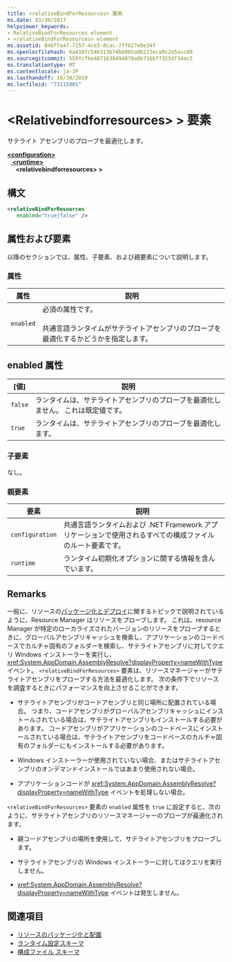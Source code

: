 ```yaml
---
title: <relativeBindForResources> 要素
ms.date: 03/30/2017
helpviewer_keywords:
- RelativeBindForResources element
- <relativeBindForResources> element
ms.assetid: 846ffa47-7257-4ce3-8cac-7ff627e0e34f
ms.openlocfilehash: 6a418fc546313b74bb965a0b223eca9c2e5acc08
ms.sourcegitcommit: 559fcfbe4871636494870a8b716bf7325df34ac5
ms.translationtype: MT
ms.contentlocale: ja-JP
ms.lasthandoff: 10/30/2019
ms.locfileid: "73115801"
---
```

# <a name="relativebindforresources-element"></a>\<Relativebindforresources> > 要素
サテライト アセンブリのプローブを最適化します。  
  
[ **\<configuration>** ](../configuration-element.md)\
&nbsp;&nbsp;[ **\<runtime>** ](runtime-element.md)\
&nbsp;&nbsp;&nbsp;&nbsp; **\<relativebindforresources> >**  
  
## <a name="syntax"></a>構文  
  
```xml
<relativeBindForResources    
   enabled="true|false" />  
```  
  
## <a name="attributes-and-elements"></a>属性および要素  
 以降のセクションでは、属性、子要素、および親要素について説明します。  
  
### <a name="attributes"></a>属性  
  
|属性|説明|  
|---------------|-----------------|  
|`enabled`|必須の属性です。<br /><br /> 共通言語ランタイムがサテライトアセンブリのプローブを最適化するかどうかを指定します。|  
  
## <a name="enabled-attribute"></a>enabled 属性  
  
|[値]|説明|  
|-----------|-----------------|  
|`false`|ランタイムは、サテライトアセンブリのプローブを最適化しません。 これは既定値です。|  
|`true`|ランタイムは、サテライトアセンブリのプローブを最適化します。|  
  
### <a name="child-elements"></a>子要素  
 なし。  
  
### <a name="parent-elements"></a>親要素  
  
|要素|説明|  
|-------------|-----------------|  
|`configuration`|共通言語ランタイムおよび .NET Framework アプリケーションで使用されるすべての構成ファイルのルート要素です。|  
|`runtime`|ランタイム初期化オプションに関する情報を含んでいます。|  
  
## <a name="remarks"></a>Remarks  
 一般に、リソースの[パッケージ化とデプロイ](../../../resources/packaging-and-deploying-resources-in-desktop-apps.md)に関するトピックで説明されているように、Resource Manager はリソースをプローブします。 これは、resource Manager が特定のローカライズされたバージョンのリソースをプローブするときに、グローバルアセンブリキャッシュを検索し、アプリケーションのコードベースでカルチャ固有のフォルダーを検索し、サテライトアセンブリに対してクエリ Windows インストーラーを実行し、<xref:System.AppDomain.AssemblyResolve?displayProperty=nameWithType> イベント。 `<relativeBindForResources>` 要素は、リソースマネージャーがサテライトアセンブリをプローブする方法を最適化します。 次の条件下でリソースを調査するときにパフォーマンスを向上させることができます。  
  
- サテライトアセンブリがコードアセンブリと同じ場所に配置されている場合。 つまり、コードアセンブリがグローバルアセンブリキャッシュにインストールされている場合は、サテライトアセンブリもインストールする必要があります。 コードアセンブリがアプリケーションのコードベースにインストールされている場合は、サテライトアセンブリをコードベースのカルチャ固有のフォルダーにもインストールする必要があります。  
  
- Windows インストーラーが使用されていない場合、またはサテライトアセンブリのオンデマンドインストールではあまり使用されない場合。  
  
- アプリケーションコードが <xref:System.AppDomain.AssemblyResolve?displayProperty=nameWithType> イベントを処理しない場合。  
  
 `<relativeBindForResources>` 要素の `enabled` 属性を `true` に設定すると、次のように、サテライトアセンブリのリソースマネージャーのプローブが最適化されます。  
  
- 親コードアセンブリの場所を使用して、サテライトアセンブリをプローブします。  
  
- サテライトアセンブリの Windows インストーラーに対してはクエリを実行しません。  
  
- <xref:System.AppDomain.AssemblyResolve?displayProperty=nameWithType> イベントは発生しません。  
  
## <a name="see-also"></a>関連項目

- [リソースのパッケージ化と配置](../../../resources/packaging-and-deploying-resources-in-desktop-apps.md)
- [ランタイム設定スキーマ](index.md)
- [構成ファイル スキーマ](../index.md)
